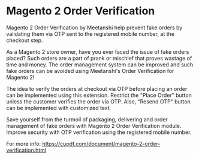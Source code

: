 # Magento 2 Order Verification
Magento 2 Order Verification by Meetanshi help prevent fake orders by validating them via OTP sent to the registered mobile number, at the checkout step.

As a Magento 2 store owner, have you ever faced the issue of fake orders placed? Such orders are a part of prank or mischief that proves wastage of time and money. The order management system can be improved and such fake orders can be avoided using Meetanshi's Order Verification for Magento 2!

The idea to verify the orders at checkout via OTP before placing an order can be implemented using this extension. Restrict the "Place Order" button unless the customer verifies the order via OTP. Also, "Resend OTP" button can be implemented with customized text.

Save yourself from the turmoil of packaging, delivering and order management of fake orders with Magento 2 Order Verification module. Improve security with OTP verification using the registered mobile number.

For more info: https://cupdf.com/document/magento-2-order-verification.html
